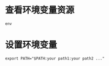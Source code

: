 # 查看环境变量资源 
```shell script
env
```
# 设置环境变量
```shell
export PATH="$PATH:your path1:your path2 ..."
```